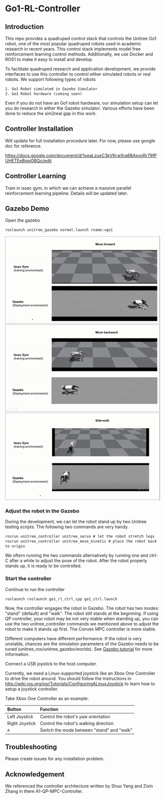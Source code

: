 # Go1-RL-Controller
## Introduction

This repo provides a quadruped control stack that controls the Unitree Go1 robot, one of the most popular quadruped robots used in academic research in recent years. This control stack implements model free reinforcement learning control methods. Additionally, we use Docker and ROS1 to make it easy to install and develop.

To facilitate quadruped research and application development, we provide interfaces to use this controller to control either simulated robots or real robots. We support following types of robots

    1. Go1 Robot simulated in Gazebo Simulator
    2. Go1 Robot hardware (coming soon)

Even if you do not have an Go1 robot hardware, our simulation setup can let you do research in either the Gazebo simulator. Various efforts have been done to reduce the sim2real gap in this work. 

## Controller Installation
Will update for full installation procedure later. For now, please use google doc for reference.

https://docs.google.com/document/d/1oeaLzuxC3kVKrw5ra6BAsyoRr79fPUHETEeBppi0BQo/edit

## Controller Learning
Train in issac gym, in which we can achieve a massive parallel reinforcement learning pipeline. Details will be updated later.

## Gazebo Demo
Open the gazebo
```shell
roslaunch unitree_gazebo normal.launch rname:=go1
```

![Gazebo Go1](doc/compare/forward.gif)
![Gazebo Go1](doc/compare/backward.gif)
![Gazebo Go1](doc/compare/sidewalk.gif)


### Adjust the robot in the Gazebo
During the development, we can let the robot stand up by two Unitree testing scripts. The following two commands are very handy.
```shell
rosrun unitree_controller unitree_servo # let the robot stretch legs
rosrun unitree_controller unitree_move_kinetic # place the robot back to origin
```
We oftern running the two commands alternatively by running one and ctrl-C after a while to adjust the pose of the robot.
After the robot properly stands up, it is ready to be controlled. 

### Start the controller

Continue to run the controller
```shell
roslaunch roslaunch go1_rl_ctrl_cpp go1_ctrl.launch 
```

Now, the controller engages the robot in Gazebo. The robot has two modes: "stand" (default) and "walk". The robot still stands at the beginning. If using QP controller, your robot may be not very stable when standing up, you can use the two unitree_controller commands we mentioned above to adjust the robot to make it stands up first. The Convex MPC controller is more stable. 

Different computers have different performance. If the robot is very unstable, chances are the simulation parameters of the Gazebo needs to be tuned (unitree_ros/unitree_gazebo/worlds). See [Gazebo tutorial](https://gazebosim.org/tutorials?tut=physics_params&cat=physics) for more information.

Connect a USB joystick to the host computer.

Currently, we need a Linux-supported joystick like an Xbox One Controller to drive the robot around.
You should follow the instructions in http://wiki.ros.org/joy/Tutorials/ConfiguringALinuxJoystick to learn how to setup a joystick controller.

Take Xbox One Controller as an example:

| Button | Function |
| :----- | :------- |
| Left Joystick | Control the robot's yaw orientation |
| Right Joystick | Control the robot's walking direction |
| `A`| Switch the mode between "stand" and "walk" |


## Troubleshooting
Please create issues for any installation problem. 

## Acknowledgement
We referenced the controller architecture written by Shuo Yang and Zixin Zhang in there A1-QP-MPC-Controller.
